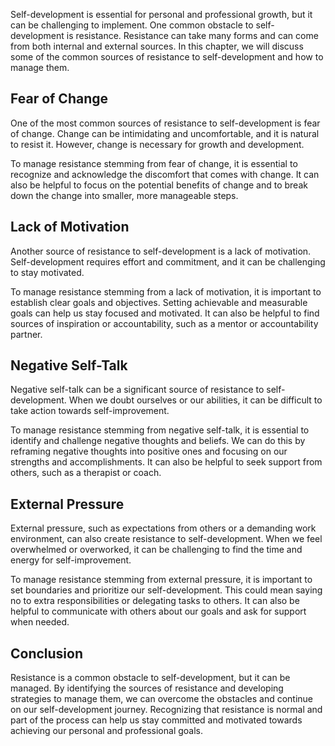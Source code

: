 
Self-development is essential for personal and professional growth, but it can be challenging to implement. One common obstacle to self-development is resistance. Resistance can take many forms and can come from both internal and external sources. In this chapter, we will discuss some of the common sources of resistance to self-development and how to manage them.

Fear of Change
--------------

One of the most common sources of resistance to self-development is fear of change. Change can be intimidating and uncomfortable, and it is natural to resist it. However, change is necessary for growth and development.

To manage resistance stemming from fear of change, it is essential to recognize and acknowledge the discomfort that comes with change. It can also be helpful to focus on the potential benefits of change and to break down the change into smaller, more manageable steps.

Lack of Motivation
------------------

Another source of resistance to self-development is a lack of motivation. Self-development requires effort and commitment, and it can be challenging to stay motivated.

To manage resistance stemming from a lack of motivation, it is important to establish clear goals and objectives. Setting achievable and measurable goals can help us stay focused and motivated. It can also be helpful to find sources of inspiration or accountability, such as a mentor or accountability partner.

Negative Self-Talk
------------------

Negative self-talk can be a significant source of resistance to self-development. When we doubt ourselves or our abilities, it can be difficult to take action towards self-improvement.

To manage resistance stemming from negative self-talk, it is essential to identify and challenge negative thoughts and beliefs. We can do this by reframing negative thoughts into positive ones and focusing on our strengths and accomplishments. It can also be helpful to seek support from others, such as a therapist or coach.

External Pressure
-----------------

External pressure, such as expectations from others or a demanding work environment, can also create resistance to self-development. When we feel overwhelmed or overworked, it can be challenging to find the time and energy for self-improvement.

To manage resistance stemming from external pressure, it is important to set boundaries and prioritize our self-development. This could mean saying no to extra responsibilities or delegating tasks to others. It can also be helpful to communicate with others about our goals and ask for support when needed.

Conclusion
----------

Resistance is a common obstacle to self-development, but it can be managed. By identifying the sources of resistance and developing strategies to manage them, we can overcome the obstacles and continue on our self-development journey. Recognizing that resistance is normal and part of the process can help us stay committed and motivated towards achieving our personal and professional goals.
